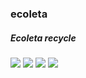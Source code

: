 ### ecoleta
##### Ecoleta recycle
<img  src="https://i.imgur.com/kvqzyd6.png">
<img  src="https://i.imgur.com/GAHlgin.png">
<img  src="https://i.imgur.com/GAHlgin.png">
<img  src="https://i.imgur.com/MnMmrt6.png">


